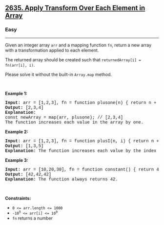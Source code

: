 <h2><a href="https://leetcode.com/problems/apply-transform-over-each-element-in-array/">2635. Apply Transform Over Each Element in Array</a></h2><h3>Easy</h3><hr><div><p>Given an integer array&nbsp;<code style="font-family: monospace, Bangla826, sans-serif;">arr</code>&nbsp;and a mapping function&nbsp;<code style="font-family: monospace, Bangla826, sans-serif;">fn</code>, return&nbsp;a new array with a transformation applied to each element.</p>

<p>The returned array should be created such that&nbsp;<code style="font-family: monospace, Bangla826, sans-serif;">returnedArray[i] = fn(arr[i], i)</code>.</p>

<p>Please solve it without the built-in <code style="font-family: monospace, Bangla826, sans-serif;">Array.map</code> method.</p>

<p>&nbsp;</p>
<p><strong class="example">Example 1:</strong></p>

<pre style="font-family: SFMono-Regular, Consolas, &quot;Liberation Mono&quot;, Menlo, Courier, monospace, Bangla826, sans-serif;"><strong>Input:</strong> arr = [1,2,3], fn = function plusone(n) { return n + 1; }
<strong>Output:</strong> [2,3,4]
<strong>Explanation:</strong>
const newArray = map(arr, plusone); // [2,3,4]
The function increases each value in the array by one. 
</pre>

<p><strong class="example">Example 2:</strong></p>

<pre style="font-family: SFMono-Regular, Consolas, &quot;Liberation Mono&quot;, Menlo, Courier, monospace, Bangla826, sans-serif;"><strong>Input:</strong> arr = [1,2,3], fn = function plusI(n, i) { return n + i; }
<strong>Output:</strong> [1,3,5]
<strong>Explanation:</strong> The function increases each value by the index it resides in.
</pre>

<p><strong class="example">Example 3:</strong></p>

<pre style="font-family: SFMono-Regular, Consolas, &quot;Liberation Mono&quot;, Menlo, Courier, monospace, Bangla826, sans-serif;"><strong>Input:</strong> arr = [10,20,30], fn = function constant() { return 42; }
<strong>Output:</strong> [42,42,42]
<strong>Explanation:</strong> The function always returns 42.
</pre>

<p>&nbsp;</p>
<p><strong>Constraints:</strong></p>

<ul>
	<li><code style="font-family: monospace, Bangla826, sans-serif;">0 &lt;= arr.length &lt;= 1000</code></li>
	<li><code style="font-family: monospace, Bangla826, sans-serif;"><font face="monospace" style="font-family: monospace, Bangla826, sans-serif;">-10<sup>9</sup>&nbsp;&lt;= arr[i] &lt;= 10<sup>9</sup></font></code></li>
	<li><code style="font-family: monospace, Bangla826, sans-serif;">fn</code> returns a number</li>
</ul>
</div>